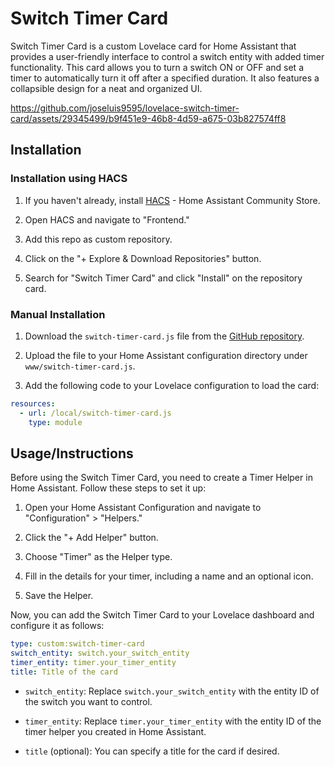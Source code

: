 # Switch Timer Card

Switch Timer Card is a custom Lovelace card for Home Assistant that provides a user-friendly interface to control a switch entity with added timer functionality. This card allows you to turn a switch ON or OFF and set a timer to automatically turn it off after a specified duration. It also features a collapsible design for a neat and organized UI.


https://github.com/joseluis9595/lovelace-switch-timer-card/assets/29345499/b9f451e9-46b8-4d59-a675-03b827574ff8


## Installation

### Installation using HACS

1. If you haven't already, install [HACS](https://hacs.xyz/) - Home Assistant Community Store.

2. Open HACS and navigate to "Frontend."

3. Add this repo as custom repository.

4. Click on the "+ Explore & Download Repositories" button.

5. Search for "Switch Timer Card" and click "Install" on the repository card.

### Manual Installation

1. Download the `switch-timer-card.js` file from the [GitHub repository](https://github.com/joseluis9595/lovelace-switch-timer-card).

2. Upload the file to your Home Assistant configuration directory under `www/switch-timer-card.js`.

3. Add the following code to your Lovelace configuration to load the card:

```yaml
resources:
  - url: /local/switch-timer-card.js
    type: module
```

## Usage/Instructions

Before using the Switch Timer Card, you need to create a Timer Helper in Home Assistant. Follow these steps to set it up:

1. Open your Home Assistant Configuration and navigate to "Configuration" > "Helpers."

2. Click the "+ Add Helper" button.

3. Choose "Timer" as the Helper type.

4. Fill in the details for your timer, including a name and an optional icon.

5. Save the Helper.

Now, you can add the Switch Timer Card to your Lovelace dashboard and configure it as follows:

```yaml
type: custom:switch-timer-card
switch_entity: switch.your_switch_entity
timer_entity: timer.your_timer_entity
title: Title of the card
```

- `switch_entity`: Replace `switch.your_switch_entity` with the entity ID of the switch you want to control.

- `timer_entity`: Replace `timer.your_timer_entity` with the entity ID of the timer helper you created in Home Assistant.

- `title` (optional): You can specify a title for the card if desired.

